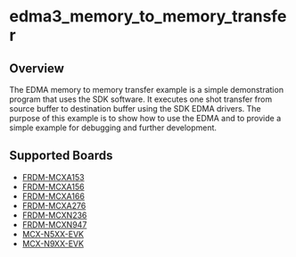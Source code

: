 # edma3_memory_to_memory_transfer

## Overview
The EDMA memory to memory transfer example is a simple demonstration program that uses the SDK software.
It executes one shot transfer from source buffer to destination buffer using the SDK EDMA drivers.
The purpose of this example is to show how to use the EDMA and to provide a simple example for
debugging and further development.

## Supported Boards
- [FRDM-MCXA153](../../../_boards/frdmmcxa153/driver_examples/edma3/memory_to_memory_transfer/example_board_readme.md)
- [FRDM-MCXA156](../../../_boards/frdmmcxa156/driver_examples/edma3/memory_to_memory_transfer/example_board_readme.md)
- [FRDM-MCXA166](../../../_boards/frdmmcxa166/driver_examples/edma3/memory_to_memory_transfer/example_board_readme.md)
- [FRDM-MCXA276](../../../_boards/frdmmcxa276/driver_examples/edma3/memory_to_memory_transfer/example_board_readme.md)
- [FRDM-MCXN236](../../../_boards/frdmmcxn236/driver_examples/edma3/memory_to_memory_transfer/example_board_readme.md)
- [FRDM-MCXN947](../../../_boards/frdmmcxn947/driver_examples/edma3/memory_to_memory_transfer/example_board_readme.md)
- [MCX-N5XX-EVK](../../../_boards/mcxn5xxevk/driver_examples/edma3/memory_to_memory_transfer/example_board_readme.md)
- [MCX-N9XX-EVK](../../../_boards/mcxn9xxevk/driver_examples/edma3/memory_to_memory_transfer/example_board_readme.md)
